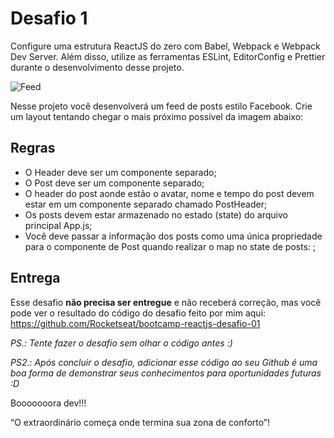 # Desafio 1

Configure uma estrutura ReactJS do zero com Babel, Webpack e Webpack Dev Server. Além disso, utilize as ferramentas ESLint, EditorConfig e Prettier durante o desenvolvimento desse projeto.

![Feed](/assets/feed.png)

Nesse projeto você desenvolverá um feed de posts estilo Facebook. Crie um layout tentando chegar o mais próximo possível da imagem abaixo:

## Regras

-   O Header deve ser um componente separado;
-   O Post deve ser um componente separado;
-   O header do post aonde estão o avatar, nome e tempo do post devem estar em um componente separado chamado PostHeader;
-   Os posts devem estar armazenado no estado (state) do arquivo principal App.js;
-   Você deve passar a informação dos posts como uma única propriedade para o componente de Post quando realizar o map no state de posts: <Post data={post} />;

## Entrega

Esse desafio **não precisa ser entregue** e não receberá correção, mas você pode ver o resultado do código do desafio feito por mim aqui: https://github.com/Rocketseat/bootcamp-reactjs-desafio-01

_PS.: Tente fazer o desafio sem olhar o código antes :)_

_PS2.: Após concluir o desafio, adicionar esse código ao seu Github é uma boa forma de demonstrar seus conhecimentos para oportunidades futuras :D_

Booooooora dev!!!

“O extraordinário começa onde termina sua zona de conforto”!
